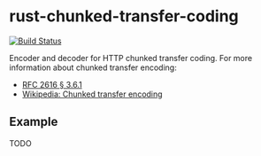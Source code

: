 # rust-chunked-transfer-coding

[![Build Status](https://travis-ci.org/frewsxcv/rust-chunked-transfer-coding.svg?branch=master)](https://travis-ci.org/frewsxcv/rust-chunked-transfer-coding)

Encoder and decoder for HTTP chunked transfer coding. For more information about chunked transfer encoding:

* [RFC 2616 § 3.6.1](http://www.w3.org/Protocols/rfc2616/rfc2616-sec3.html#sec3.6.1)
* [Wikipedia: Chunked transfer encoding](https://en.wikipedia.org/wiki/Chunked_transfer_encoding)

## Example

TODO
